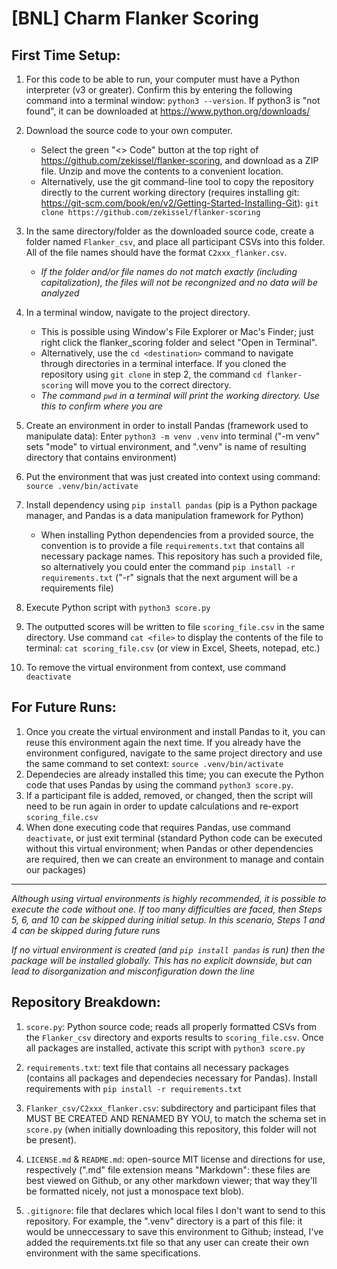 # [BNL] Charm Flanker Scoring

## First Time Setup:

1. For this code to be able to run, your computer must have a Python interpreter (v3 or greater). Confirm this by entering the following command into a terminal window: ```python3 --version```. If python3 is "not found", it can be downloaded at https://www.python.org/downloads/

2. Download the source code to your own computer. 
    - Select the green "<> Code" button at the top right of https://github.com/zekissel/flanker-scoring, and download as a ZIP file. Unzip and move the contents to a convenient location.
    - Alternatively, use the git command-line tool to copy the repository directly to the current working directory (requires installing git: https://git-scm.com/book/en/v2/Getting-Started-Installing-Git): ```git clone https://github.com/zekissel/flanker-scoring```

3. In the same directory/folder as the downloaded source code, create a folder named ```Flanker_csv```, and place all participant CSVs into this folder. All of the file names should have the format ```C2xxx_flanker.csv```.
    - *If the folder and/or file names do not match exactly (including capitalization), the files will not be recongnized and no data will be analyzed*

4. In a terminal window, navigate to the project directory.
    - This is possible using Window's File Explorer or Mac's Finder; just right click the flanker_scoring folder and select "Open in Terminal". 
    - Alternatively, use the ```cd <destination>``` command to navigate through directories in a terminal interface. If you cloned the repository using ```git clone``` in step 2, the command ```cd flanker-scoring``` will move you to the correct directory.
    - *The command ```pwd``` in a terminal will print the working directory. Use this to confirm where you are*

5. Create an environment in order to install Pandas (framework used to manipulate data): Enter
```python3 -m venv .venv``` into terminal ("-m venv" sets "mode" to virtual environment, and ".venv" is name of resulting directory that contains environment)

6. Put the environment that was just created into context using command: ```source .venv/bin/activate```

7. Install dependency using ```pip install pandas``` (pip is a Python package manager, and Pandas is a data manipulation framework for Python)
    - When installing Python dependencies from a provided source, the convention is to provide a file ```requirements.txt``` that contains all necessary package names. This repository has such a provided file, so alternatively you could enter the command ```pip install -r requirements.txt``` ("-r" signals that the next argument will be a requirements file)

8. Execute Python script with ```python3 score.py```

9. The outputted scores will be written to file ```scoring_file.csv``` in the same directory. Use command ```cat <file>``` to display the contents of the file to terminal: ```cat scoring_file.csv``` (or view in Excel, Sheets, notepad, etc.)

10. To remove the virtual environment from context, use command ```deactivate```


## For Future Runs:
1. Once you create the virtual environment and install Pandas to it, you can reuse this environment again the next time. If you already have the environment configured, navigate to the same project directory and use the same command to set context: ```source .venv/bin/activate```
2. Dependecies are already installed this time; you can execute the Python code that uses Pandas by using the command ```python3 score.py```.
3. If a participant file is added, removed, or changed, then the script will need to be run again in order to update calculations and re-export ```scoring_file.csv```
4. When done executing code that requires Pandas, use command ```deactivate```, or just exit terminal (standard Python code can be executed without this virtual environment; when Pandas or other dependencies are required, then we can create an environment to manage and contain our packages)


---
*Although using virtual environments is highly recommended, it is possible to execute the code without one. If too many difficulties are faced, then Steps 5, 6, and 10 can be skipped during initial setup. In this scenario, Steps 1 and 4 can be skipped during future runs*

*If no virtual environment is created (and ```pip install pandas``` is run) then the package will be installed globally. This has no explicit downside, but can lead to disorganization and misconfiguration down the line*


## Repository Breakdown:
1. ```score.py```: Python source code; reads all properly formatted CSVs from the ```Flanker_csv``` directory and exports results to ```scoring_file.csv```. Once all packages are installed, activate this script with ```python3 score.py```

2. ```requirements.txt```: text file that contains all necessary packages (contains all packages and dependecies necessary for Pandas). Install requirements with ```pip install -r requirements.txt```

3. ```Flanker_csv/C2xxx_flanker.csv```: subdirectory and participant files that MUST BE CREATED AND RENAMED BY YOU, to match the schema set in ```score.py``` (when initially downloading this repository, this folder will not be present).

4. ```LICENSE.md``` & ```README.md```: open-source MIT license and directions for use, respectively (".md" file extension means "Markdown": these files are best viewed on Github, or any other markdown viewer; that way they'll be formatted nicely, not just a monospace text blob).

5. ```.gitignore```: file that declares which local files I don't want to send to this repository. For example, the ".venv" directory is a part of this file: it would be unneccessary to save this environment to Github; instead, I've added the requirements.txt file so that any user can create their own environment with the same specifications.